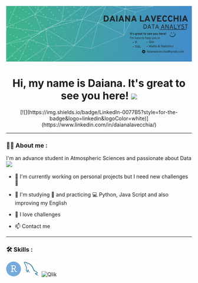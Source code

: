 <div id="header" align="center">
  <img src="https://github.com/Dlavec/Dlavec/blob/main/Cover_DL.png" width="800"/>
  <h1 align="center">Hi, my name is Daiana. It's great to see you here!
  <img src="https://media.giphy.com/media/hvRJCLFzcasrR4ia7z/giphy.gif" width="30px"/>
  </h1>
</div>

<div id="badges" align="center">
[![](https://img.shields.io/badge/LinkedIn-0077B5?style=for-the-badge&logo=linkedin&logoColor=white)](https://www.linkedin.com/in/daianalavecchia/)
</div>

---
### :woman_technologist: About me : 

I'm an advance student in Atmospheric Sciences and passionate about Data <img src="https://media.giphy.com/media/S8TzUKzRPjepzJx37U/giphy.gif" width="30">

* :telescope: I'm currently working on personal projects but I need new challenges :muscle:

* :seedling: I'm studying :blue_book: and practicing :computer: Python, Java Script and also improving my English

* :heartbeat: I love challenges

* :mailbox: Contact me

---
### :hammer_and_wrench: Skills :
<div id="header" align="left">
<img src="https://github.com/devicons/devicon/blob/master/icons/rstudio/rstudio-original.svg" title="R" alt="R" width="40" height="40"/>&nbsp;
<img src="https://github.com/devicons/devicon/blob/master/icons/mysql/mysql-original.svg" title="MySQL" alt="MySQL" width="40" height="40"/>&nbsp;
<img src="https://seekvectorlogo.com/wp-content/uploads/2019/04/qlik-vector-logo.png" title="Qlik" alt="Qlik" width="40" height="40"/>&nbsp;
</div>
